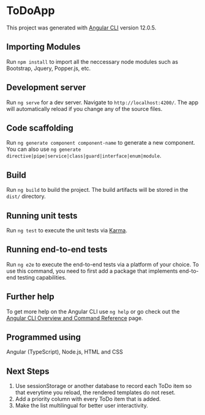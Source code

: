 # ToDoApp

This project was generated with [Angular CLI](https://github.com/angular/angular-cli) version 12.0.5.

## Importing Modules

Run `npm install` to import all the neccessary node modules such as Bootstrap, Jquery, Popper.js, etc.

## Development server

Run `ng serve` for a dev server. Navigate to `http://localhost:4200/`. The app will automatically reload if you change any of the source files.

## Code scaffolding

Run `ng generate component component-name` to generate a new component. You can also use `ng generate directive|pipe|service|class|guard|interface|enum|module`.

## Build

Run `ng build` to build the project. The build artifacts will be stored in the `dist/` directory.

## Running unit tests

Run `ng test` to execute the unit tests via [Karma](https://karma-runner.github.io).

## Running end-to-end tests

Run `ng e2e` to execute the end-to-end tests via a platform of your choice. To use this command, you need to first add a package that implements end-to-end testing capabilities.

## Further help

To get more help on the Angular CLI use `ng help` or go check out the [Angular CLI Overview and Command Reference](https://angular.io/cli) page.

## Programmed using

Angular (TypeScript), Node.js, HTML and CSS

## Next Steps

1. Use sessionStorage or another database to record each ToDo item so that everytime you reload, the rendered templates do not reset. 
2. Add a priority column with every ToDo item that is added.
3. Make the list multilingual for better user interactivity.


